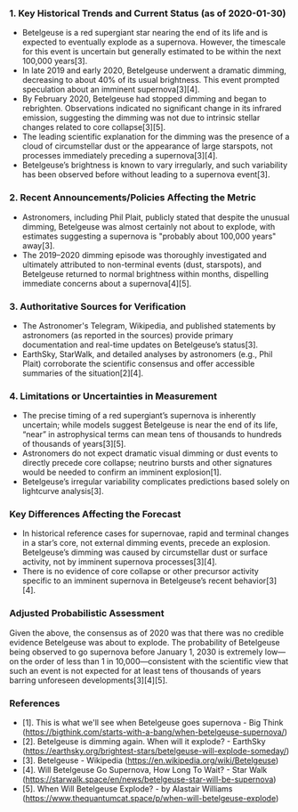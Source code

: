### 1. Key Historical Trends and Current Status (as of 2020-01-30)

- Betelgeuse is a red supergiant star nearing the end of its life and is expected to eventually explode as a supernova. However, the timescale for this event is uncertain but generally estimated to be within the next 100,000 years[3].
- In late 2019 and early 2020, Betelgeuse underwent a dramatic dimming, decreasing to about 40% of its usual brightness. This event prompted speculation about an imminent supernova[3][4].
- By February 2020, Betelgeuse had stopped dimming and began to rebrighten. Observations indicated no significant change in its infrared emission, suggesting the dimming was not due to intrinsic stellar changes related to core collapse[3][5].
- The leading scientific explanation for the dimming was the presence of a cloud of circumstellar dust or the appearance of large starspots, not processes immediately preceding a supernova[3][4].
- Betelgeuse’s brightness is known to vary irregularly, and such variability has been observed before without leading to a supernova event[3].

### 2. Recent Announcements/Policies Affecting the Metric

- Astronomers, including Phil Plait, publicly stated that despite the unusual dimming, Betelgeuse was almost certainly not about to explode, with estimates suggesting a supernova is "probably about 100,000 years" away[3].
- The 2019–2020 dimming episode was thoroughly investigated and ultimately attributed to non-terminal events (dust, starspots), and Betelgeuse returned to normal brightness within months, dispelling immediate concerns about a supernova[4][5].

### 3. Authoritative Sources for Verification

- The Astronomer's Telegram, Wikipedia, and published statements by astronomers (as reported in the sources) provide primary documentation and real-time updates on Betelgeuse’s status[3].
- EarthSky, StarWalk, and detailed analyses by astronomers (e.g., Phil Plait) corroborate the scientific consensus and offer accessible summaries of the situation[2][4].

### 4. Limitations or Uncertainties in Measurement

- The precise timing of a red supergiant’s supernova is inherently uncertain; while models suggest Betelgeuse is near the end of its life, “near” in astrophysical terms can mean tens of thousands to hundreds of thousands of years[3][5].
- Astronomers do not expect dramatic visual dimming or dust events to directly precede core collapse; neutrino bursts and other signatures would be needed to confirm an imminent explosion[1].
- Betelgeuse’s irregular variability complicates predictions based solely on lightcurve analysis[3].

### Key Differences Affecting the Forecast

- In historical reference cases for supernovae, rapid and terminal changes in a star’s core, not external dimming events, precede an explosion. Betelgeuse’s dimming was caused by circumstellar dust or surface activity, not by imminent supernova processes[3][4].
- There is no evidence of core collapse or other precursor activity specific to an imminent supernova in Betelgeuse’s recent behavior[3][4].

### Adjusted Probabilistic Assessment

Given the above, the consensus as of 2020 was that there was no credible evidence Betelgeuse was about to explode. The probability of Betelgeuse being observed to go supernova before January 1, 2030 is extremely low—on the order of less than 1 in 10,000—consistent with the scientific view that such an event is not expected for at least tens of thousands of years barring unforeseen developments[3][4][5].

### References

- [1]. This is what we'll see when Betelgeuse goes supernova - Big Think (https://bigthink.com/starts-with-a-bang/when-betelgeuse-supernova/)
- [2]. Betelgeuse is dimming again. When will it explode? - EarthSky (https://earthsky.org/brightest-stars/betelgeuse-will-explode-someday/)
- [3]. Betelgeuse - Wikipedia (https://en.wikipedia.org/wiki/Betelgeuse)
- [4]. Will Betelgeuse Go Supernova, How Long To Wait? - Star Walk (https://starwalk.space/en/news/betelgeuse-star-will-be-supernova)
- [5]. When Will Betelgeuse Explode? - by Alastair Williams (https://www.thequantumcat.space/p/when-will-betelgeuse-explode)